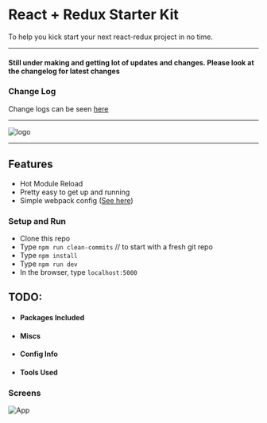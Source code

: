 # React + Redux Starter Kit

To help you kick start your  next react-redux project in no time. 
<hr>

#### Still under making and getting lot of updates and changes. Please look at the changelog for latest changes

### Change Log
Change logs can be seen [here](./CHANGELOG.md)

--------------------------------

![logo](assets/logo.png)
<hr>

## Features 

* Hot Module Reload
* Pretty easy to get up and running
* Simple webpack config ([See here](./webpack.config.js))

### Setup and Run

* Clone this repo
* Type ```npm run clean-commits``` // to start with a fresh git repo 
* Type ```npm install```
* Type ```npm run dev```
* In the browser,  type ```localhost:5000```

## TODO:
* #### Packages Included
* #### Miscs
* #### Config Info
* #### Tools Used

### Screens

![App](assets/app-1.PNG)
